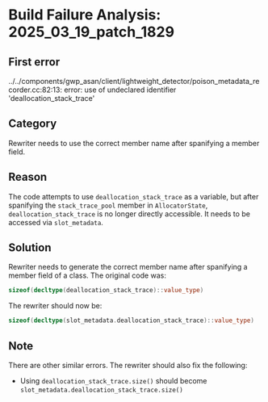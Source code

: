 # Build Failure Analysis: 2025_03_19_patch_1829

## First error

../../components/gwp_asan/client/lightweight_detector/poison_metadata_recorder.cc:82:13: error: use of undeclared identifier 'deallocation_stack_trace'

## Category
Rewriter needs to use the correct member name after spanifying a member field.

## Reason
The code attempts to use `deallocation_stack_trace` as a variable, but after spanifying the `stack_trace_pool` member in `AllocatorState`, `deallocation_stack_trace` is no longer directly accessible. It needs to be accessed via `slot_metadata`.

## Solution
Rewriter needs to generate the correct member name after spanifying a member field of a class. The original code was:
```c++
sizeof(decltype(deallocation_stack_trace)::value_type)
```
The rewriter should now be:
```c++
sizeof(decltype(slot_metadata.deallocation_stack_trace)::value_type)
```

## Note
There are other similar errors. The rewriter should also fix the following:

*   Using `deallocation_stack_trace.size()` should become `slot_metadata.deallocation_stack_trace.size()`